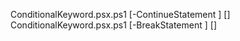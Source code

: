 ConditionalKeyword.psx.ps1 [-ContinueStatement <ContinueStatementAst>] [<CommonParameters>]
ConditionalKeyword.psx.ps1 [-BreakStatement <BreakStatementAst>] [<CommonParameters>]

